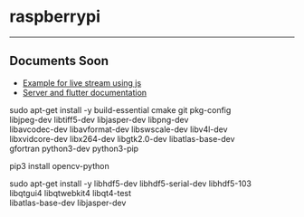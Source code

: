 # raspberrypi

---

## Documents Soon

- [Example for live stream using js](./script.js)
- [Server and flutter documentation](https://github.com/dienoone/PlanetHealth/tree/main?tab=readme-ov-file#signalr-client-in-flutter)

sudo apt-get install -y build-essential cmake git pkg-config \
 libjpeg-dev libtiff5-dev libjasper-dev libpng-dev \
 libavcodec-dev libavformat-dev libswscale-dev libv4l-dev \
 libxvidcore-dev libx264-dev libgtk2.0-dev libatlas-base-dev \
 gfortran python3-dev python3-pip

pip3 install opencv-python

sudo apt-get install -y libhdf5-dev libhdf5-serial-dev libhdf5-103 \
 libqtgui4 libqtwebkit4 libqt4-test \
 libatlas-base-dev libjasper-dev
